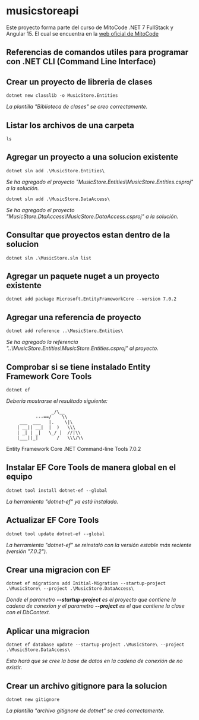 # musicstoreapi
Este proyecto forma parte del curso de MitoCode .NET 7 FullStack y Angular 15.
El cual se encuentra en la [web oficial de MitoCode](https://mitocode.com/netfs.html)

## Referencias de comandos utiles para programar con .NET CLI (Command Line Interface) #

## Crear un proyecto de libreria de clases 
`dotnet new classlib -o MusicStore.Entities`

_La plantilla "Biblioteca de clases" se creo correctamente._

## Listar los archivos de una carpeta

`ls`

## Agregar un proyecto a una solucion existente

`dotnet sln add .\MusicStore.Entities\`

_Se ha agregado el proyecto "MusicStore.Entities\MusicStore.Entities.csproj" a la solución._

`dotnet sln add .\MusicStore.DataAccess\`

_Se ha agregado el proyecto "MusicStore.DtaAccess\MusicStore.DataAccess.csproj" a la solución._

## Consultar que proyectos estan dentro de la solucion

`dotnet sln .\MusicStore.sln list`

## Agregar un paquete nuget a un proyecto existente

`dotnet add package Microsoft.EntityFrameworkCore --version 7.0.2`

## Agregar una referencia de proyecto 
`dotnet add reference ..\MusicStore.Entities\`

_Se ha agregado la referencia "..\MusicStore.Entities\MusicStore.Entities.csproj" al proyecto._

## Comprobar si se tiene instalado Entity Framework Core Tools

`dotnet ef`

_Deberia mostrarse el resultado siguiente:_

                     _/\__
               ---==/    \\
         ___  ___   |.    \|\
        | __|| __|  |  )   \\\
        | _| | _|   \_/ |  //|\\
        |___||_|       /   \\\/\\

Entity Framework Core .NET Command-line Tools 7.0.2

## Instalar EF Core Tools de manera global en el equipo

`dotnet tool install dotnet-ef --global`

_La herramienta "dotnet-ef" ya está instalada._

## Actualizar EF Core Tools

`dotnet tool update dotnet-ef --global`

_La herramienta "dotnet-ef" se reinstaló con la versión estable más reciente (versión "7.0.2")._

## Crear una migracion con EF

`dotnet ef migrations add Initial-Migration --startup-project .\MusicStore\ --project .\MusicStore.DataAccess\`

_Donde el parametro **--startup-project** es el proyecto que contiene la cadena de conexion y el parametro **--project** es el que contiene la clase con el DbContext._

## Aplicar una migracion
`dotnet ef database update --startup-project .\MusicStore\ --project .\MusicStore.DataAccess\`

_Esto hará que se cree la base de datos en la cadena de conexión de no existir._

## Crear un archivo gitignore para la solucion

`dotnet new gitignore`

_La plantilla "archivo gitignore de dotnet" se creó correctamente._